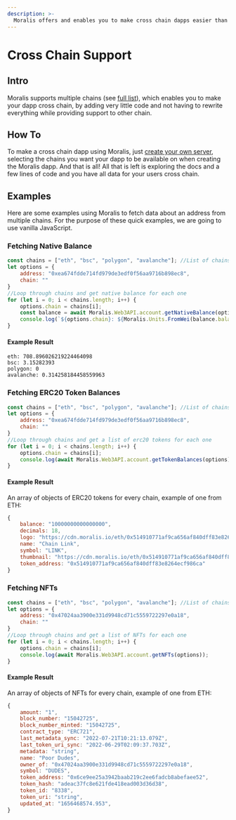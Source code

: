 ```yaml
---
description: >-
  Moralis offers and enables you to make cross chain dapps easier than ever, here is how
---
```


# Cross Chain Support

## Intro

Moralis supports multiple chains (see [full list](https://github.com/MoralisWeb3/MoralisDocumentation)), which enables you to make your dapp cross chain, by adding very little code and not having to rewrite everything while providing support to other chain.

## How To

To make a cross chain dapp using Moralis, just [create your own server](https://docs.moralis.io/moralis-dapp/getting-started/create-a-moralis-dapp), selecting the chains you want your dapp to be available on when creating the Moralis dapp. And that is all! All that is left is exploring the docs and a few lines of code and you have all data for your users cross chain.


## Examples 

Here are some examples using Moralis to fetch data about an address from multiple chains. For the purpose of these quick examples, we are going to use vanilla JavaScript.

### Fetching Native Balance 

```javascript
const chains = ["eth", "bsc", "polygon", "avalanche"]; //List of chains we want data from
let options = {
    address: "0xea674fdde714fd979de3edf0f56aa9716b898ec8", 
    chain: ""
}
//Loop through chains and get native balance for each one
for (let i = 0; i < chains.length; i++) {
    options.chain = chains[i];
    const balance = await Moralis.Web3API.account.getNativeBalance(options);
    console.log(`${options.chain}: ${Moralis.Units.FromWei(balance.balance, 18)}`); //Print it out nicely, converting it from Wei
}
```

#### Example Result

```
eth: 708.896026219224464098
bsc: 3.15282393
polygon: 0
avalanche: 0.314258184458559963
```

### Fetching ERC20 Token Balances

```javascript
const chains = ["eth", "bsc", "polygon", "avalanche"]; //List of chains we want data from
let options = {
    address: "0xea674fdde714fd979de3edf0f56aa9716b898ec8",
    chain: ""
}
//Loop through chains and get a list of erc20 tokens for each one
for (let i = 0; i < chains.length; i++) {
    options.chain = chains[i];
    console.log(await Moralis.Web3API.account.getTokenBalances(options));
}
```

#### Example Result

An array of objects of ERC20 tokens for every chain, example of one from ETH:

```javascript
{
    balance: "10000000000000000",
    decimals: 18,
    logo: "https://cdn.moralis.io/eth/0x514910771af9ca656af840dff83e8264ecf986ca.png",
    name: "Chain Link",
    symbol: "LINK",
    thumbnail: "https://cdn.moralis.io/eth/0x514910771af9ca656af840dff83e8264ecf986ca_thumb.png",
    token_address: "0x514910771af9ca656af840dff83e8264ecf986ca"
}
```

### Fetching NFTs 

```javascript
const chains = ["eth", "bsc", "polygon", "avalanche"]; //List of chains we want data from
let options = {
    address: "0x47024aa3900e331d9948cd71c5559722297e0a18",
    chain: ""
}
//Loop through chains and get a list of NFTs for each one
for (let i = 0; i < chains.length; i++) {
    options.chain = chains[i];
    console.log(await Moralis.Web3API.account.getNFTs(options));
}
```

#### Example Result

An array of objects of NFTs for every chain, example of one from ETH: 

```javascript 
{
    amount: "1",
    block_number: "15042725",
    block_number_minted: "15042725",
    contract_type: "ERC721",
    last_metadata_sync: "2022-07-21T10:21:13.079Z",
    last_token_uri_sync: "2022-06-29T02:09:37.703Z",
    metadata: "string",
    name: "Poor Dudes",
    owner_of: "0x47024aa3900e331d9948cd71c5559722297e0a18",
    symbol: "DUDES",
    token_address: "0x6ce9ee25a3942baab219c2ee6fadcb8abefaee52",
    token_hash: "adeac37fc8e621fde418ead003d36d38",
    token_id: "8338",
    token_uri: "string",
    updated_at: "1656468574.953",
}
```
